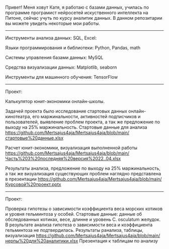 Привет! Меня ховут Катя, я работаю с базами данных, училась по программе програмист нейросетей искуственного интеллекта на Питоне, сейчас учуть по курсу аналитик данных.
В данном репозитарии вы можете увидеть некоторые мои работы.
____________________________________________________________________________________
Инструменты анализа данных: SQL, Excel:

Языки программирования и библиотеки: Python, Pandas, math

Системы управления базами данных: MySQL

Средства визуализации данных: Matplotlib, seaborn

Инструменты для машинного обучения: TensorFlow
_________________________________________________________________________________
Проект:

Калькулятор юнит-экономики онлайн-школы.


Задачей проекта было исследование стартовых данных онлайн-кинотеатра, его маржинальности, активностей подписчиков и пользователей, выявление проблем проекта, а так же предложение по выходу на 25% маржинальность.
Стартовые данные для анализа https://github.com/Mertsajus4aja/Mertsajus4aja/blob/main/стартовые%20данные.xlsx

Расчет юнит-экономики, визуализация выполненной работы https://github.com/Mertsajus4aja/Mertsajus4aja/blob/main/Часть%203%20последняя%20версия%2022..04.xlsx

Результаты анализа, предложение по выходу на 25% маржинальность, а так же визуализация существующих проблем наглядно представлена в презентации
https://github.com/Mertsajus4aja/Mertsajus4aja/blob/main/Курсовой%20проект.pptx

__________________________________________________________________________________________
Проект: 

Проверка гипотезы о зависимости коэффициента веса морских котиков и уровня гельминтоза у особей. 
Стартовые данные: данные об обследованных котиках, весе, длинне и уровень C. osculatum желудок.
В результате анализа гипотеза о зависимости веса и коэффициента гельминтоза не подтвердилась.
Результаты ранализа, таблицы, визуализация https://github.com/Mertsajus4aja/Mertsajus4aja/blob/main/нерпы%20для%20аналитики.xlsx
Презентация к таблицам по анализу 

